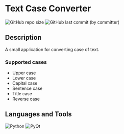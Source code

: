 # Text Case Converter
![GitHub repo size](https://img.shields.io/github/repo-size/I-antiva-I/TextConverter?style=for-the-badge)
![GitHub last commit (by committer)](https://img.shields.io/github/last-commit/I-antiva-I/TextConverter?style=for-the-badge)

## Description
A small application for converting case of text.
### Supported cases
- Upper case
- Lower case
- Capital case
- Sentence case
- Title case
- Reverse case

## Languages and Tools
![Python](https://img.shields.io/badge/Python-3776AB?style=for-the-badge&logo=python&logoColor=white)
![PyQt](https://img.shields.io/badge/PyQt-41cd52?style=for-the-badge)

